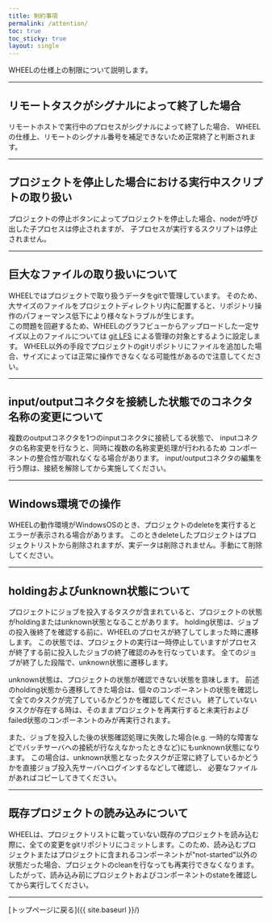 ```yaml
---
title: 制約事項
permalink: /attention/
toc: true
toc_sticky: true
layout: single
---
```


WHEELの仕様上の制限について説明します。  

***
## リモートタスクがシグナルによって終了した場合
リモートホストで実行中のプロセスがシグナルによって終了した場合、
WHEELの仕様上、リモートのシグナル番号を補足できないため正常終了と判断されます。

***
## プロジェクトを停止した場合における実行中スクリプトの取り扱い
プロジェクトの停止ボタンによってプロジェクトを停止した場合、nodeが呼び出した子プロセスは停止されますが、
子プロセスが実行するスクリプトは停止されません。

***
## 巨大なファイルの取り扱いについて
WHEELではプロジェクトで取り扱うデータをgitで管理しています。
そのため、大サイズのファイルをプロジェクトディレクトリ内に配置すると、リポジトリ操作のパフォーマンス低下により様々なトラブルが生じます。  
この問題を回避するため、WHEELのグラフビューからアップロードした一定サイズ以上のファイルについては
[git LFS](https://git-lfs.github.com/) による管理の対象とするように設定します。
WHEEL以外の手段でプロジェクトのgitリポジトリにファイルを追加した場合、サイズによっては正常に操作できなくなる可能性があるので注意してください。

***
## input/outputコネクタを接続した状態でのコネクタ名称の変更について
複数のoutputコネクタを1つのinputコネクタに接続してる状態で、
inputコネクタの名称変更を行なうと、同時に複数の名称変更処理が行われるため
コンポーネントの整合性が取れなくなる場合があります。
input/outputコネクタの編集を行う際は、接続を解除してから実施してください。

***
## Windows環境での操作
WHEELの動作環境がWindowsOSのとき、プロジェクトのdeleteを実行するとエラーが表示される場合があります。
このときdeleteしたプロジェクトはプロジェクトリストから削除されますが、実データは削除されません。手動にて削除してください。

***
## holdingおよびunknown状態について
プロジェクトにジョブを投入するタスクが含まれていると、プロジェクトの状態がholdingまたはunknown状態となることがあります。
holding状態は、ジョブの投入後終了を確認する前に、WHEELのプロセスが終了してしまった時に遷移します。
この状態では、プロジェクトの実行は一時停止していますがプロセスが終了する前に投入したジョブの終了確認のみを行なっています。
全てのジョブが終了した段階で、unknown状態に遷移します。

unknown状態は、プロジェクトの状態が確認できない状態を意味します。
前述のholding状態から遷移してきた場合は、個々のコンポーネントの状態を確認して全てのタスクが完了しているかどうかを確認してください。
終了していないタスクが存在する時は、そのままプロジェクトを再実行すると未実行およびfailed状態のコンポーネントのみが再実行されます。

また、ジョブを投入した後の状態確認処理に失敗した場合(e.g. 一時的な障害などでバッチサーバへの接続が行なえなかったときなど)にもunknown状態になります。
この場合は、unknown状態となったタスクが正常に終了しているかどうかを直接ジョブ投入先サーバへログインするなどして確認し、
必要なファイルがあればコピーしてきてください。

***
## 既存プロジェクトの読み込みについて
WHEELは、プロジェクトリストに載っていない既存のプロジェクトを読み込む際に、全ての変更をgitリポジトリにコミットします。このため、読み込むプロジェクトまたはプロジェクトに含まれるコンポーネントが"not-started"以外の状態だった場合、プロジェクトのcleanを行なっても再実行できなくなります。
したがって、読み込み前にプロジェクトおよびコンポーネントのstateを確認してから実行してください。


--------
[トップページに戻る]({{ site.baseurl }}/)